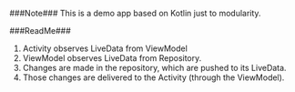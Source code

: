 ###Note###
This is a demo app based on Kotlin just to modularity.

###ReadMe###
1. Activity observes LiveData from ViewModel
2. ViewModel observes LiveData from Repository. 
3. Changes are made in the repository, which are pushed to its LiveData. 
4. Those changes are delivered to the Activity (through the ViewModel).